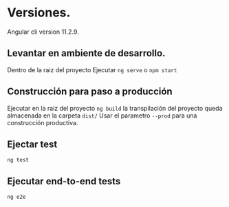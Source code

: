 # Versiones.

Angular cli version 11.2.9.

## Levantar en ambiente de desarrollo.

Dentro de la raiz del proyecto Ejecutar `ng serve` o `npm start` 

## Construcción para paso a producción

Ejecutar en la raiz del proyecto `ng build` la transpilación del proyecto queda almacenada en la carpeta `dist/` Usar el parametro `--prod` para una construcción productiva.

## Ejectar test

`ng test`

## Ejecutar end-to-end tests

`ng e2e`

